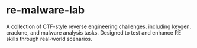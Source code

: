 # re-malware-lab
A collection of CTF-style reverse engineering challenges, including keygen, crackme, and malware analysis tasks. Designed to test and enhance RE skills through real-world scenarios.

